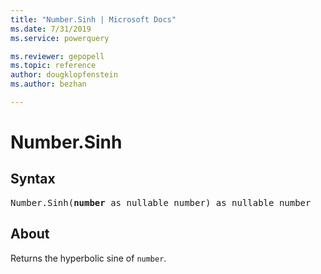 ```yaml
---
title: "Number.Sinh | Microsoft Docs"
ms.date: 7/31/2019
ms.service: powerquery

ms.reviewer: gepopell
ms.topic: reference
author: dougklopfenstein
ms.author: bezhan

---
```

# Number.Sinh

## Syntax

<pre>
Number.Sinh(<b>number</b> as nullable number) as nullable number
</pre>
  
## About  
Returns the hyperbolic sine of `number`.
